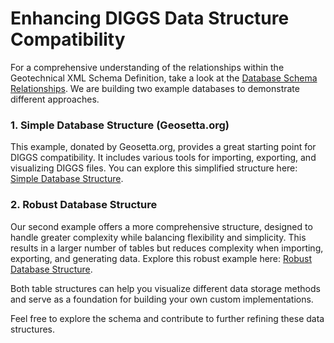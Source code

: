 # Enhancing DIGGS Data Structure Compatibility

For a comprehensive understanding of the relationships within the Geotechnical XML Schema Definition, take a look at the [Database Schema Relationships](https://dbdocs.io/ross.cutts/DIGGS_Schema?view=relationships). We are building two example databases to demonstrate different approaches.

### 1. Simple Database Structure (Geosetta.org)
This example, donated by Geosetta.org, provides a great starting point for DIGGS compatibility. It includes various tools for importing, exporting, and visualizing DIGGS files. You can explore this simplified structure here: [Simple Database Structure](https://dbdocs.io/ross.cutts/Geosetta-Simple_example?schema=public&view=relationships&table=Point_Table).

### 2. Robust Database Structure
Our second example offers a more comprehensive structure, designed to handle greater complexity while balancing flexibility and simplicity. This results in a larger number of tables but reduces complexity when importing, exporting, and generating data. Explore this robust example here: [Robust Database Structure](https://dbdiagram.io/d/DIGGS-SQL-Structure-668dcbd19939893dae7ebb48).

Both table structures can help you visualize different data storage methods and serve as a foundation for building your own custom implementations.

Feel free to explore the schema and contribute to further refining these data structures.
